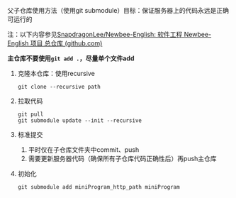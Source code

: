 父子仓库使用方法（使用git submodule）目标：保证服务器上的代码永远是正确可运行的

注：以下内容参见[SnapdragonLee/Newbee-English: 软件工程 Newbee-English 项目 总仓库 (github.com)](https://github.com/SnapdragonLee/Newbee-MiniProgram/tree/324eacfa197fb2944fb31baa4b3875a060e8e1e3)



**主仓库不要使用`git add .`，尽量单个文件add**



1. 克隆本仓库：使用recursive

   ```
   git clone --recursive path
   ```

2. 拉取代码

   ```
   git pull 
   git submodule update --init --recursive
   ```

3. 标准提交

   1. 平时仅在子仓库文件夹中commit、push
   2. 需要更新服务器代码（确保所有子仓库代码正确性后）再push主仓库

4. 初始化

   ```
   git submodule add miniProgram_http_path miniProgram
   ```

